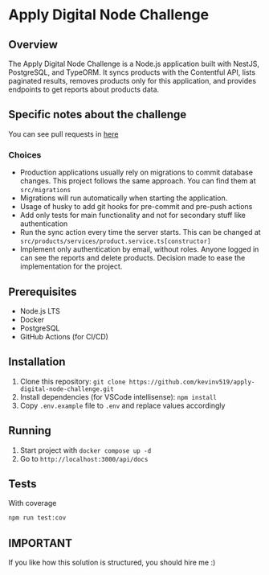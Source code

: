 # Apply Digital Node Challenge

## Overview

The Apply Digital Node Challenge is a Node.js application built with NestJS, PostgreSQL, and TypeORM. It syncs products with the Contentful API, lists paginated results, removes products only for this application, and provides endpoints to get reports about products data.

## Specific notes about the challenge

You can see pull requests in [here](https://github.com/kevinv519/apply-digital-node-challenge/pulls?q=is%3Apr+is%3Aclosed)

### Choices

- Production applications usually rely on migrations to commit database changes. This project follows the same approach. You can find them at `src/migrations`
- Migrations will run automatically when starting the application.
- Usage of husky to add git hooks for pre-commit and pre-push actions
- Add only tests for main functionality and not for secondary stuff like authentication
- Run the sync action every time the server starts. This can be changed at `src/products/services/product.service.ts[constructor]`
- Implement only authentication by email, without roles. Anyone logged in can see the reports and delete products. Decision made to ease the implementation for the project.

## Prerequisites

- Node.js LTS
- Docker
- PostgreSQL
- GitHub Actions (for CI/CD)

## Installation

1. Clone this repository: `git clone https://github.com/kevinv519/apply-digital-node-challenge.git`
2. Install dependencies (for VSCode intellisense): `npm install`
3. Copy `.env.example` file to `.env` and replace values accordingly

## Running

1. Start project with `docker compose up -d`
2. Go to `http://localhost:3000/api/docs`

## Tests

With coverage

```bash
npm run test:cov
```

## IMPORTANT

If you like how this solution is structured, you should hire me :)
